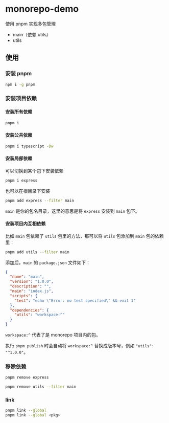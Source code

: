 # monorepo-demo

使用 pnpm 实现多包管理

* main（依赖 utils）
* utils

## 使用

### 安装 pnpm

```sh
npm i -g pnpm
```

### 安装项目依赖

#### 安装所有依赖

```sh
pnpm i
```

#### 安装公共依赖

```sh
pnpm i typescript -Dw
```

#### 安装局部依赖

可以切换到某个包下安装依赖

```sh
pnpm i express
```

也可以在根目录下安装

```sh
pnpm add express --filter main
```

`main` 是你的包名目录，这里的意思是将 `express` 安装到 `main` 包下。

#### 安装项目内互相依赖

比如 `main` 包依赖了 `utils` 包里的方法，那可以将 `utils` 包添加到 `main` 包的依赖里：

```sh
pnpm add utils --filter main
```

添加后，`main` 的 `package.json` 文件如下：

```json
{
  "name": "main",
  "version": "1.0.0",
  "description": "",
  "main": "index.js",
  "scripts": {
    "test": "echo \"Error: no test specified\" && exit 1"
  },
  "dependencies": {
    "utils": "workspace:^"
  }
}
```

`workspace:^` 代表了是 monorepo 项目内的包。

执行 `pnpm publish` 时会自动将 `workspace:^` 替换成版本号，例如 `"utils": "^1.0.0"`。

### 移除依赖

```sh
pnpm remove express

pnpm remove utils --filter main
```

### link

```sh
pnpm link --global
pnpm link --global <pkg>
```
